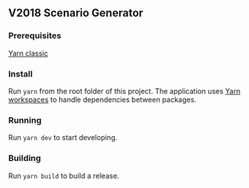 ## V2018 Scenario Generator

### Prerequisites
[Yarn classic](https://classic.yarnpkg.com/lang/en/)

### Install
Run `yarn` from the root folder of this project. The application uses [Yarn workspaces](https://classic.yarnpkg.com/en/docs/workspaces/) to handle dependencies between packages.

### Running
Run `yarn dev` to start developing.

### Building
Run `yarn build` to build a release.
